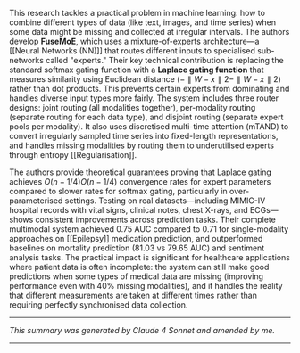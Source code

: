 This research tackles a practical problem in machine learning: how to combine different types of data (like text, images, and time series) when some data might be missing and collected at irregular intervals. The authors develop **FuseMoE**, which uses a mixture-of-experts architecture—a [[Neural Networks (NN)]] that routes different inputs to specialised sub-networks called "experts." Their key technical contribution is replacing the standard softmax gating function with a **Laplace gating function** that measures similarity using Euclidean distance ($−∥W−x∥2−∥W−x∥2​$) rather than dot products. This prevents certain experts from dominating and handles diverse input types more fairly. The system includes three router designs: joint routing (all modalities together), per-modality routing (separate routing for each data type), and disjoint routing (separate expert pools per modality). It also uses discretised multi-time attention (mTAND) to convert irregularly sampled time series into fixed-length representations, and handles missing modalities by routing them to underutilised experts through entropy [[Regularisation]].

The authors provide theoretical guarantees proving that Laplace gating achieves $O(n−1/4)O(n−1/4)$ convergence rates for expert parameters compared to slower rates for softmax gating, particularly in over-parameterised settings. Testing on real datasets—including MIMIC-IV hospital records with vital signs, clinical notes, chest X-rays, and ECGs—shows consistent improvements across prediction tasks. Their complete multimodal system achieved 0.75 AUC compared to 0.71 for single-modality approaches on [[Epilepsy]] medication prediction, and outperformed baselines on mortality prediction (81.03 vs 79.65 AUC) and sentiment analysis tasks. The practical impact is significant for healthcare applications where patient data is often incomplete: the system can still make good predictions when some types of medical data are missing (improving performance even with 40% missing modalities), and it handles the reality that different measurements are taken at different times rather than requiring perfectly synchronised data collection.

---

_This summary was generated by Claude 4 Sonnet and amended by me._

---